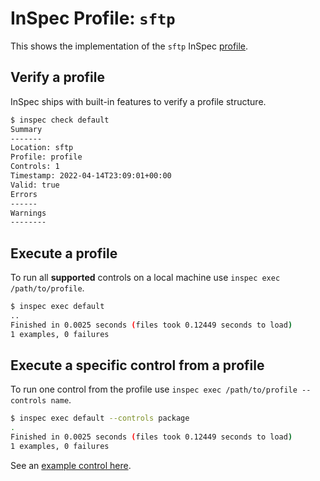 # InSpec Profile: `sftp`

This shows the implementation of the `sftp` InSpec [profile](https://github.com/inspec/inspec/blob/master/docs/profiles.md).

## Verify a profile

InSpec ships with built-in features to verify a profile structure.

```bash
$ inspec check default
Summary
-------
Location: sftp
Profile: profile
Controls: 1
Timestamp: 2022-04-14T23:09:01+00:00
Valid: true
Errors
------
Warnings
--------
```

## Execute a profile

To run all **supported** controls on a local machine use `inspec exec /path/to/profile`.

```bash
$ inspec exec default
..
Finished in 0.0025 seconds (files took 0.12449 seconds to load)
1 examples, 0 failures
```

## Execute a specific control from a profile

To run one control from the profile use `inspec exec /path/to/profile --controls name`.

```bash
$ inspec exec default --controls package
.
Finished in 0.0025 seconds (files took 0.12449 seconds to load)
1 examples, 0 failures
```

See an [example control here](https://github.com/inspec/inspec/blob/master/examples/profile/controls/example.rb).
